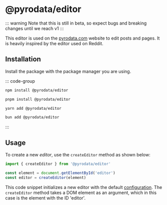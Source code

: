 <script setup>
import { onMounted, ref } from 'vue'

onMounted( async () => {
    const { createEditor } = await import('../src/')

    const editorEl = document.getElementById('editor')
    const editor = createEditor(editorEl, {
        tiptap: {
            content: `
<h2>Pyodata Editor</h2>

<p><strong>Pellentesque habitant morbi tristique</strong> senectus et netus et malesuada fames ac turpis egestas. Vestibulum tortor quam, feugiat vitae, ultricies eget, tempor sit amet, ante. Donec eu libero sit amet quam egestas semper. <em>Aenean ultricies mi vitae est.</em> Mauris placerat eleifend leo. Quisque sit amet est et sapien ullamcorper pharetra. Vestibulum erat wisi, condimentum sed, <code>commodo vitae</code>, ornare sit amet, wisi. Aenean fermentum, elit eget tincidunt condimentum, eros ipsum rutrum orci, sagittis tempus lacus enim ac dui. <a href="#">Donec non enim</a> in turpis pulvinar facilisis. Ut felis.</p>

<h2>Header Level 2</h2>

<ol>
    <li>Lorem ipsum dolor sit amet, consectetuer adipiscing elit.</li>
    <li>Aliquam tincidunt mauris eu risus.</li>
</ol>

<blockquote><p>Lorem ipsum dolor sit amet, consectetur adipiscing elit. Vivamus magna. Cras in mi at felis aliquet congue. Ut a est eget ligula molestie gravida. Curabitur massa. Donec eleifend, libero at sagittis mollis, tellus est malesuada tellus, at luctus turpis elit sit amet quam. Vivamus pretium ornare est.</p></blockquote>

<h3>Header Level 3</h3>

<ul>
    <li>Lorem ipsum dolor sit amet, consectetuer adipiscing elit.</li>
    <li>Aliquam tincidunt mauris eu risus.</li>
</ul>`
        }
    })
    console.log(editorEl)
})
</script>

# @pyrodata/editor

::: warning
Note that this is still in beta, so expect bugs and breaking changes until we reach v1
:::

This editor is used on the [pyrodata.com](https://pyrodata.com) website to edit posts and pages. 
It is heavily inspired by the editor used on Reddit.

<div id="editor"></div>

## Installation

Install the package with the package manager you are using.

::: code-group

```bash [npm]
npm install @pyrodata/editor
```

```bash [pnpm]
pnpm install @pyrodata/editor
```

```bash [yarn]
yarn add @pyrodata/editor
```

```bash [bun]
bun add @pyrodata/editor
```
:::

## Usage

To create a new *editor*, use the `createEditor` method as shown below:

```ts
import { createEditor } from '@pyrodata/editor'

const element = document.getElementById('editor')
const editor = createEditor(element)
```

This code snippet initializes a new editor with the default [configuration](./interfaces/config). The `createEditor` method takes a DOM element as an argument, which in this case is the element with the ID 'editor'.